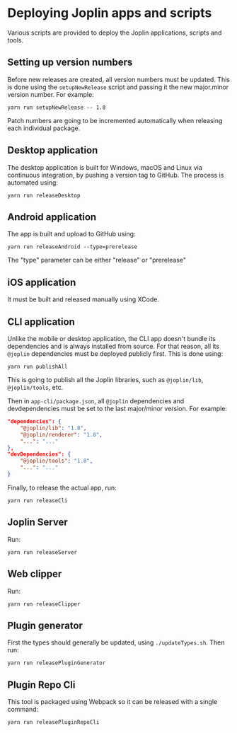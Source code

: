 # Deploying Joplin apps and scripts

Various scripts are provided to deploy the Joplin applications, scripts and tools.

## Setting up version numbers

Before new releases are created, all version numbers must be updated. This is done using the `setupNewRelease` script and passing it the new major.minor version number. For example:

	yarn run setupNewRelease -- 1.8

Patch numbers are going to be incremented automatically when releasing each individual package.

## Desktop application

The desktop application is built for Windows, macOS and Linux via continuous integration, by pushing a version tag to GitHub. The process is automated using:

	yarn run releaseDesktop

## Android application

The app is built and upload to GitHub using:

	yarn run releaseAndroid --type=prerelease

The "type" parameter can be either "release" or "prerelease"

## iOS application

It must be built and released manually using XCode.

## CLI application

Unlike the mobile or desktop application, the CLI app doesn't bundle its dependencies and is always installed from source. For that reason, all its `@joplin` dependencies must be deployed publicly first. This is done using:

	yarn run publishAll

This is going to publish all the Joplin libraries, such as `@joplin/lib`, `@joplin/tools`, etc.

Then in `app-cli/package.json`, all `@joplin` dependencies and devdependencies must be set to the last major/minor version. For example:

```json
"dependencies": {
	"@joplin/lib": "1.8",
	"@joplin/renderer": "1.8",
	"...": "..."
},
"devDependencies": {
	"@joplin/tools": "1.8",
	"...": "..."
}
```

Finally, to release the actual app, run:

	yarn run releaseCli

## Joplin Server

Run:

	yarn run releaseServer

## Web clipper

Run:

	yarn run releaseClipper

## Plugin generator

First the types should generally be updated, using `./updateTypes.sh`. Then run:

	yarn run releasePluginGenerator

## Plugin Repo Cli

This tool is packaged using Webpack so it can be released with a single command:

	yarn run releasePluginRepoCli
